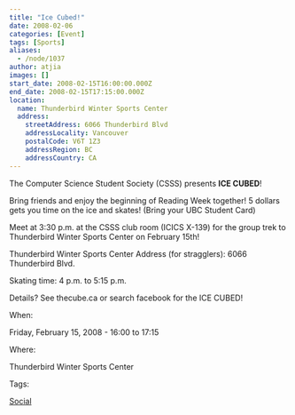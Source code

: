 ```yaml
---
title: "Ice Cubed!"
date: 2008-02-06
categories: [Event]
tags: [Sports]
aliases:
  - /node/1037
author: atjia
images: []
start_date: 2008-02-15T16:00:00.000Z
end_date: 2008-02-15T17:15:00.000Z
location:
  name: Thunderbird Winter Sports Center
  address:
    streetAddress: 6066 Thunderbird Blvd
    addressLocality: Vancouver
    postalCode: V6T 1Z3
    addressRegion: BC
    addressCountry: CA
---
```


The Computer Science Student Society (CSSS) presents **ICE CUBED**!

Bring friends and enjoy the beginning of Reading Week together! 5 dollars gets you time on the ice and skates! (Bring your UBC Student Card)

Meet at 3:30 p.m. at the CSSS club room (ICICS X-139) for the group trek to Thunderbird Winter Sports Center on February 15th!

Thunderbird Winter Sports Center Address (for stragglers): 6066 Thunderbird Blvd.

Skating time: 4 p.m. to 5:15 p.m.

Details? See thecube.ca or search facebook for the ICE CUBED!

When: 

Friday, February 15, 2008 - 16:00 to 17:15

Where: 

Thunderbird Winter Sports Center

Tags: 

[Social](/social)
